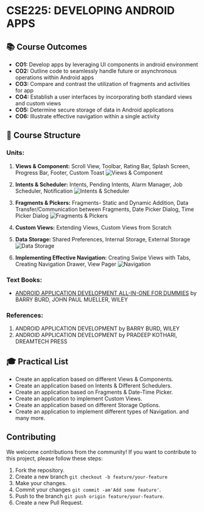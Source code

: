 # CSE225: DEVELOPING ANDROID APPS

## 📚 Course Outcomes
- **CO1:** Develop apps by leveraging UI components in android environment
- **CO2:** Outline code to seamlessly handle future or asynchronous operations within Android apps
- **CO3:** Compare and contrast the utilization of fragments and activities for app
- **CO4:** Establish a user interfaces by incorporating both standard views and custom views
- **CO5:** Determine secure storage of data in Android applications
- **CO6:** Illustrate effective navigation within a single activity

## 📖 Course Structure

### Units:
1. **Views & Component:** Scroll View, Toolbar, Rating Bar, Splash Screen, Progress Bar, Footer, Custom Toast
   ![Views & Component](https://static.studytonight.com/android/images/android-view-types.jpg)
2. **Intents & Scheduler:** Intents, Pending Intents, Alarm Manager, Job Scheduler, Notification
   ![Intents & Scheduler](https://miro.medium.com/v2/resize:fit:400/1*E1lY86KKiFmkyXoLrZ1XQA.jpeg)
3. **Fragments & Pickers:** Fragments- Static and Dynamic Addition, Data Transfer/Communication between Fragments, Date Picker Dialog, Time Picker Dialog
   ![Fragments & Pickers](https://media.geeksforgeeks.org/wp-content/uploads/20210309154059/activityvsfragment.jpg)
4. **Custom Views:** Extending Views, Custom Views from Scratch
   
5. **Data Storage:** Shared Preferences, Internal Storage, External Storage
   ![Data Storage](https://i.ytimg.com/vi/EeLz1DPMsW8/maxresdefault.jpg)
6. **Implementing Effective Navigation:** Creating Swipe Views with Tabs, Creating Navigation Drawer, View Pager
   ![Navigation](https://miro.medium.com/v2/resize:fit:1200/1*ESf1y0VYcHE5ldkCDD8HKA.png)

### Text Books:
- [ANDROID APPLICATION DEVELOPMENT ALL-IN-ONE FOR DUMMIES](https://endangcahyapermana.files.wordpress.com/2016/05/android-application-development-for-for-dummies.pdf) by BARRY BURD, JOHN PAUL MUELLER, WILEY

### References:
1. ANDROID APPLICATION DEVELOPMENT by BARRY BURD, WILEY
2. ANDROID APPLICATION DEVELOPMENT by PRADEEP KOTHARI, DREAMTECH PRESS

## 🎓 Practical List
- Create an application based on different Views & Components.
- Create an application based on Intents & Different Schedulers.
- Create an application based on Fragments & Date-Time Picker.
- Create an application to implement Custom Views.
- Create an application based on different Storage Options.
- Create an application to implement different types of Navigation.
and many more.
## Contributing
We welcome contributions from the community! If you want to contribute to this project, please follow these steps:

1. Fork the repository.
2. Create a new branch
   `git checkout -b feature/your-feature`
3. Make your changes.
4. Commit your changes
   `git commit -am'Add some feature'`.
5. Push to the branch
   `git push origin feature/your-feature`.
6. Create a new Pull Request.
